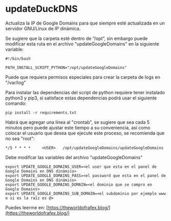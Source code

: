 # updateDuckDNS
Actualiza la IP de Google Domains para que siempre esté actualizada en un servidor GNU/Linux de IP dinámica.

Se sugiere que la carpeta esté dentro de “/opt”, sin embargo puede modificar esta ruta en el archivo "updateGoogleDomains" en la siguiente variable:

```Shell
#!/bin/bash

PATH_INSTALL_SCRIPT_PYTHON="/opt/updateGoogleDomains"
```
Puede que requiera permisos especiales para crear la carpeta de logs en "/var/log"

Para instalar las dependencias del script de python requiere tener instalado python3 y pip3, si satisface estas dependencias podrá usar el siguiente comando:

```Shell
pip install -r requirements.txt
```
Habrá que agregar una línea al "crontab", se sugiere que sea cada 5 minutos pero puede ajustar este tiempo a su conveniencia, así como colocar el usuario que desea que ejecute este proceso, se recomienda que no sea "root":

```Shell
*/5 * * * *     <USER>   /opt/updateGoogleDomains/updateGoogleDomains
```

Debe modifcar las variables del archivo "updateGoogleDomains"

```Shell
export UPDATE_GOOGLE_DOMAINS_USER=<el user que esta en el panel de Google Domains en DNS dinámico>
export UPDATE_GOOGLE_DOMAINS_PASS=<el password que esta en el panel de Google Domains en DNS dinámico>
export UPDATE_GOOGLE_DOMAINS_DOMAIN=<el dominio que se compro en Google Domains>
export UPDATE_GOOGLE_DOMAINS_SUB_DOMAIN=<el subdominio por ejemplo www o si es la raíz es @>
```

Puedes leerme en: [https://theworldofrafex.blog/](https://theworldofrafex.blog/)

